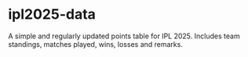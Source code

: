 # ipl2025-data
A simple and regularly updated points table for IPL 2025. Includes team standings, matches played, wins, losses and remarks.
